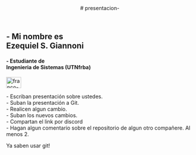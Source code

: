 <header>
# presentacion-
</header>
<head>
<h2>- Mi nombre es <br>Ezequiel S. Giannoni
</h2>  
<h4>- Estudiante de <br>Ingenieria de Sistemas (UTNfrba)
</h4>
  </head>
<body>
<p align="left">
<a href="https://www.linkedin.com/in/ezequielgiannoni" target="blank"><img align="center" src="https://raw.githubusercontent.com/rahuldkjain/github-profile-readme-generator/master/src/images/icons/Social/linked-in-alt.svg" alt="franco-lamberti" height="30" width="40" /></a>
</p>
  <div>
<p>- Escriban presentación sobre ustedes.
<br>- Suban la presentación a Git.
<br>- Realicen algun cambio.
<br>- Suban los nuevos cambios.
<br>- Compartan el link por discord
<br>- Hagan algun comentario sobre el repositorio de algun otro compañere. Al menos 2.
      </p>
    </div>
  </body>
<footer>Ya saben usar git!</footer>
